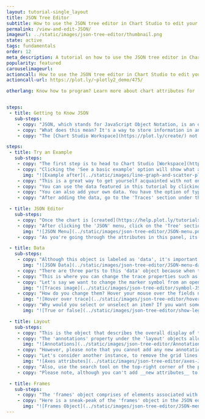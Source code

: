 ```yaml
---
layout: tutorial-single_layout
title: JSON Tree Editor
subtitle: How to use the JSON tree editor in Chart Studio to edit your plots.
permalink: /view-and-edit-JSON/
imageurl: ../static/images/json-tree-editor/thumbnail.png
state: active
tags: fundamentals
order: 12
meta_description: A tutorial on how to use the JSON tree editor in Chart Studio.
popularity: featured
carouselimageurl:
actioncall: How to use the JSON tree editor in Chart Studio to edit your plots.
actioncall-url: https://plot.ly/~plotly2_demo/475/

otherlang: Know how to program? Learn more about chart attributes for [Python](https://plot.ly/python/reference/) or [R](https://plot.ly/r/reference/).


steps:
 - title: Getting to Know JSON
   sub-steps:
    - copy: "JSON, which stands for JavaScript Object Notation, is an open-standard format that uses human-readable text to transmit data objects consisting of attribute–value pairs."
    - copy: "What does this mean? It's a way to store information in an organized, easy-to-access manner. It also provides us a human-readable collection of data that we can access in a really clear manner."
    - copy: "The [Chart Studio Workspace](https://plot.ly/create/) not only lets you view your plot's attributes through JSON, but opening the JSON panel also allows you to edit most of your plot's properties. This is especially handy if you're new to coding."

steps:
 - title: Try an Example
   sub-steps:
    - copy: "The first step is to head to Chart Studio [Workspace](https://plot.ly/create/) and check out an example. First, select the 'Type' menu. Hovering the mouse over a chart type icon, will display three options: 1) Charts like this by Chart Studio users, 2) View tutorials on this chart type and 3) See a basic example."
    - copy: "Clicking the 'See a basic example' option will show what a sample chart looks like after adding data and editing with the style. You'll also see what labels and style attributes were selected for this specific chart, as well as the end result."
      img: "![Example after](../static/images/line-graph-and-scatter-plot-with-excel/scatter-try-example.gif)"
    - copy: "This is a great way to get yourself acquainted with not only the JSON editor, but also with the Chart Studio Workspace itself."
    - copy: "You can use the data featured in this tutorial by clicking on 'Open This Data in Chart Studio' on the left-hand side. It'll open in the Chart Studio."
    - copy: "You can also add your own data. You have the option of typing directly in the grid, uploading your file, or entering a URL of an online dataset. Chart Studio accepts .xls, .xlsx, or .csv files. For more information on how to enter your data, see [this](https://help.plot.ly/add-data-to-the-plotly-grid/) tutorial."
    - copy: "After adding the data, go to the 'Traces' section under the 'Structure' menu, then choose the desired 'Type' of trace."

 - title: JSON Editor
   sub-steps:
    - copy: "Once the chart is [created](https://help.plot.ly/tutorials/#basic), you can [style](https://help.plot.ly/style-your-plots/) your chart as you wish, by using the 'Style' menu on the left-hands side, or by using the 'JSON' menu."
    - copy: "After clicking the 'JSON' menu, click on the 'Tree' section underneath it. This will reveal the JSON tree of your chart within the panel and you'll see that the tree consists of three objects: 'data', 'layout' and 'frames'. If you're new to JSON, it may look a little overwhelming, but it's not as scary as it seems."
      img: "![JSON Menu](../static/images/json-tree-editor/JSON-menu.png)"
    - copy: "As you're going through the attributes in this panel, its a good idea to have the [plotly.js reference](https://plot.ly/javascript/reference/) opened in a new tab to help you out in case you need an explanation about a certain attribute."

 - title: Data
   sub-steps:
    - copy: "Although this object is labeled as 'data', it's important to note that you cannot edit your data here. To do that, follow [this tutorial](https://help.plot.ly/add-data-to-the-plotly-grid/)."
      img: "![JSON Data](../static/images/json-tree-editor/JSON-menu-data.png)"
    - copy: "There are three parts to this 'data' object because when this plot was created, three traces were added to it. All the elements will be the same in each of these 'Traces', but depending on what you want each of these 'Traces' to look like, they'll be filled differently."
    - copy: "This is where you can change the trace properties such as the trace name, thickness of the lines, marker size, symbol, point diameter, colors for each element of the trace, etc."
    - copy: "Let's say we want to change the marker symbol from an open circle to a cross. This is where that reference page comes in handy! We can use any of [these symbols](https://plot.ly/javascript/reference/#scatter-marker-symbol) in a scatter, and it looks like 'cross' is on that list! We'll go right ahead and change it, as well as the size."
      img: "![Traces image](../static/images/json-tree-editor/symbol-JSON.gif)"
    - copy: "How do you change them? Hover your mouse over the fields next to the attributes to type directly into the field, or select/unselect the checkbox, if available. See the image below for a quick example."
      img: "![Hover over trace](../static/images/json-tree-editor/hover-first-trace.gif)"
    - copy: "Why would you select or unselect an item? If you want something to appear on your plot, select the box corresponding to that specific attribute and check it to make it 'true'. You can also hide something by clicking it (so it's no longer checked off) and it appears as 'false'."
      img: "![True or false](../static/images/json-tree-editor/show-legend-JSON.gif)"

 - title: Layout
   sub-steps:
    - copy: "This is the object that describes the overall display of the plot that that includes the plot/axes title, annotations, shapes, legend positioning, etc. Unlike the 'data' object, the 'layout' object isn't divided by the traces, but by the sections of the plot."
    - copy: "The 'annotations' property under the 'layout' objects allows you to edit your annotations, if available in the chart, and by looking at the JSON tree, you can see that we have one annotation on the chart. You can change the attributes such as text, color, and font of the annotation directly within this panel without even navigating to the 'Annotation' section under the 'Style' menu."
      img: "![Annotations](../static/images/json-tree-editor/Annotations-JSON.png)"
    - copy: "However, please note that you cannot add any new annotation via the JSON tree editor, which can only be done via the 'Annotation' section under the 'Style' menu. To learn more about how to add annotations, please visit [this tutorial](https://help.plot.ly/how-to-add-annotations/)."
    - copy: "Let's consider another instance, to remove the grid lines in the X axis. For this, head to the 'xaxis' property by clicking on it to reveal the axis-specific attributes and select the checkbox next to the attribute 'showgrid' or type 'false' directly in the field next to it. Otherwise, you'll be left with either horizontal or vertical lines behind your plot."
      img: "![Axes attributes](../static/images/json-tree-editor/axes-JSON.png)"
    - copy: "Also, use the search tool on the top-right corner of the panel, to find the appropriate property/attribute that you are looking for to modify."
    - copy: "Please note, although you can't add __new attributes__ to your plot using the JSON editor, in some cases you still have a little more control by setting things specifically to your liking, rather than just using the Chart Studio Workspace menus on the left-hand side of the panel."

 - title: Frames
   sub-steps:
    - copy: "The 'frames' object comprises of elements associated with any animation within the chart. Unfortuantely, Chart Studio does not support creations of animations within the workspace, however, they can be created programmatically, and the animated charts thus created, can then be edited in the workspace via the JSON editor. To learn more about how to create animations programmatically, checkout these tutorials: [Plotly.js](https://plot.ly/javascript/animations/), [Python](https://plot.ly/python/animations/), and [R](https://plot.ly/r/animations/)."
    - copy: "Here is a sneak-peak of the 'frames' object in the JSON editor when a chart has an animation."
      img: "![Frames Object](../static/images/json-tree-editor/JSON-menu-frames.png)"
---
```

